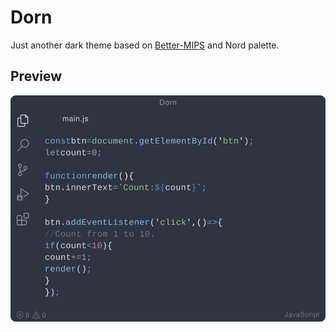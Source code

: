 # Dorn
Just another dark theme based on  [Better-MIPS](https://github.com/vasilescur/vscode-Better-MIPS)
and Nord palette.

## Preview
![preview](https://github.com/the3ash/vscode-theme-dorn/blob/main/images/preview.svg?raw=true)
